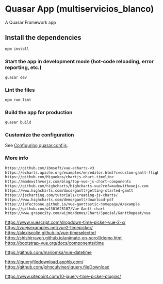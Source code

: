 # Quasar App (multiservicios_blanco)

A Quasar Framework app

## Install the dependencies
```bash
npm install
```

### Start the app in development mode (hot-code reloading, error reporting, etc.)
```bash
quasar dev
```

### Lint the files
```bash
npm run lint
```

### Build the app for production
```bash
quasar build
```

### Customize the configuration
See [Configuring quasar.conf.js](https://v1.quasar.dev/quasar-cli/quasar-conf-js).


### More info
```bash
https://github.com/ibmsoft/vue-echarts-v3
https://echarts.apache.org/examples/en/editor.html?c=custom-gantt-flight
https://github.com/Miguekos/chartjs-chart-timeline
https://madewithvuejs.com/blog/top-vue-js-chart-components
https://github.com/highcharts/highcharts-vue?ref=madewithvuejs.com
https://www.highcharts.com/docs/gantt/getting-started-gantt
https://jscharting.com/tutorials/creating-js-charts/
https://www.highcharts.com/demo/gantt/download-pdf
https://infectoone.github.io/vue-ganttastic-homepage/#/example
https://github.com/w1301625107/Vue-Gantt-chart
https://www.grapecity.com/wijmo/demos/Chart/Special/GanttRepeat/vue
```



https://www.vuescript.com/dropdown-time-picker-vue-2-x/
https://vuejsexamples.net/vue2-timepicker/
https://alexiscolin.github.io/vue-timeselector/
https://shishirraven.github.io/animate-on-scroll/demo.html
https://bootstrap-vue.org/docs/components/time

https://github.com/mariomka/vue-datetime

https://jqueryfiledownload.apphb.com/
https://github.com/johnculviner/jquery.fileDownload


https://www.sitepoint.com/10-jquery-time-picker-plugins/

